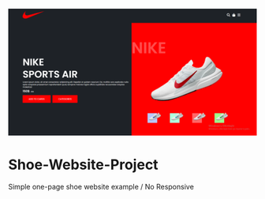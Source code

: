 ![Website İmage](https://github.com/WuSeLeWu/Shoe-Website-Project/blob/main/ShoeWebsite/images/resim_2023-03-20_191641524.png)

# Shoe-Website-Project
Simple one-page shoe website example / No Responsive
